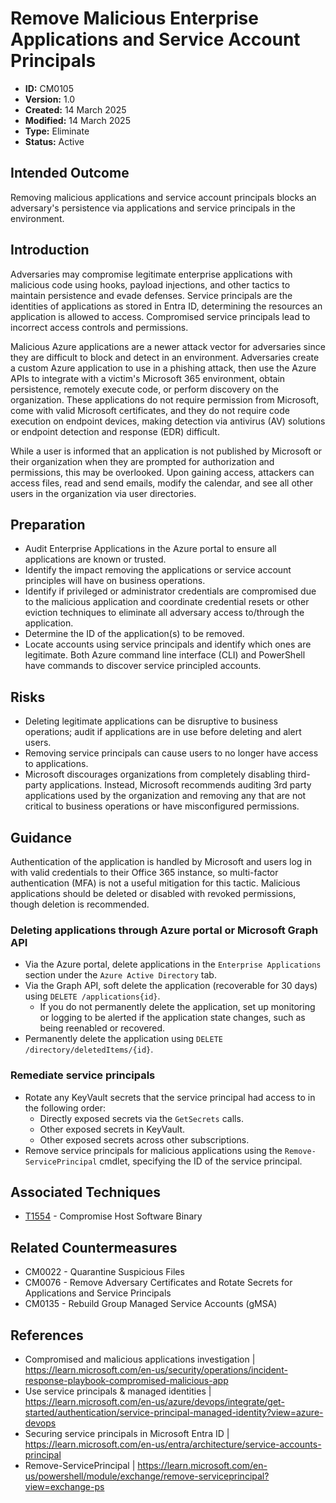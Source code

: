 # Remove Malicious Enterprise Applications and Service Account Principals

* **ID:** CM0105
* **Version:** 1.0
* **Created:** 14 March 2025
* **Modified:** 14 March 2025
* **Type:** Eliminate
* **Status:** Active

## Intended Outcome

Removing malicious applications and service account principals blocks an adversary's persistence via applications and service principals in the environment. 

## Introduction

Adversaries may compromise legitimate enterprise applications with malicious code using hooks, payload injections, and other tactics to maintain persistence and evade defenses. Service principals are the identities of applications as stored in Entra ID, determining the resources an application is allowed to access. Compromised service principals lead to incorrect access controls and permissions. 

Malicious Azure applications are a newer attack vector for adversaries since they are difficult to block and detect in an environment. Adversaries create a custom Azure application to use in a phishing attack, then use the Azure APIs to integrate with a victim's Microsoft 365 environment, obtain persistence, remotely execute code, or perform discovery on the organization. These applications do not require permission from Microsoft, come with valid Microsoft certificates, and they do not require code execution on endpoint devices, making detection via antivirus (AV) solutions or endpoint detection and response (EDR) difficult. 

While a user is informed that an application is not published by Microsoft or their organization when they are prompted for authorization and permissions, this may be overlooked. Upon gaining access, attackers can access files, read and send emails, modify the calendar, and see all other users in the organization via user directories. 

## Preparation

- Audit Enterprise Applications in the Azure portal to ensure all applications are known or trusted.
- Identify the impact removing the applications or service account principles will have on business operations.
- Identify if privileged or administrator credentials are compromised due to the malicious application and coordinate credential resets or other eviction techniques to eliminate all adversary access to/through the application.
- Determine the ID of the application(s) to be removed.
- Locate accounts using service principals and identify which ones are legitimate. Both Azure command line interface (CLI) and PowerShell have commands to discover service principled accounts. 

## Risks

- Deleting legitimate applications can be disruptive to business operations; audit if applications are in use before deleting and alert users. 
- Removing service principals can cause users to no longer have access to applications. 
- Microsoft discourages organizations from completely disabling third-party applications. Instead, Microsoft recommends auditing 3rd party applications used by the organization and removing any that are not critical to business operations or have misconfigured permissions.

## Guidance

Authentication of the application is handled by Microsoft and users log in with valid credentials to their Office 365 instance, so multi-factor authentication (MFA) is not a useful mitigation for this tactic. Malicious applications should be deleted or disabled with revoked permissions, though deletion is recommended.  

### Deleting applications through Azure portal or Microsoft Graph API

- Via the Azure portal, delete applications in the `Enterprise Applications` section under the `Azure Active Directory` tab.
- Via the Graph API, soft delete the application (recoverable for 30 days) using `DELETE /applications{id}`.
	- If you do not permanently delete the application, set up monitoring or logging to be alerted if the application state changes, such as being reenabled or recovered. 
- Permanently delete the application using `DELETE /directory/deletedItems/{id}`.

### Remediate service principals

- Rotate any KeyVault secrets that the service principal had access to in the following order:
	- Directly exposed secrets via the `GetSecrets` calls.
	- Other exposed secrets in KeyVault.
	- Other exposed secrets across other subscriptions. 
- Remove service principals for malicious applications using the `Remove-ServicePrincipal` cmdlet, specifying the ID of the service principal. 

## Associated Techniques

- [T1554](https://attack.mitre.org/techniques/T1554/) - Compromise Host Software Binary


## Related Countermeasures

- CM0022 - Quarantine Suspicious Files
- CM0076 - Remove Adversary Certificates and Rotate Secrets for Applications and Service Principals
- CM0135 - Rebuild Group Managed Service Accounts (gMSA)


## References

- Compromised and malicious applications investigation | <https://learn.microsoft.com/en-us/security/operations/incident-response-playbook-compromised-malicious-app>
- Use service principals & managed identities | <https://learn.microsoft.com/en-us/azure/devops/integrate/get-started/authentication/service-principal-managed-identity?view=azure-devops>
- Securing service principals in Microsoft Entra ID | <https://learn.microsoft.com/en-us/entra/architecture/service-accounts-principal>
- Remove-ServicePrincipal | <https://learn.microsoft.com/en-us/powershell/module/exchange/remove-serviceprincipal?view=exchange-ps>
